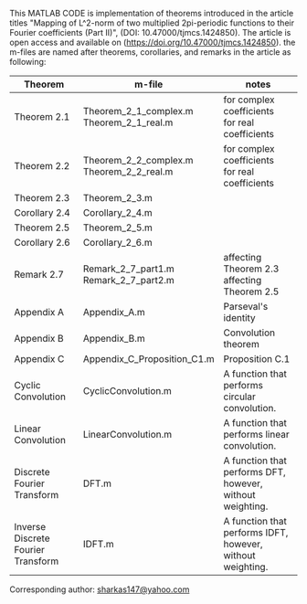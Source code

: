This MATLAB CODE is implementation of theorems introduced in the article titles "Mapping of L^2-norm of two multiplied 2pi-periodic functions to their Fourier coefficients (Part II)", (DOI: 10.47000/tjmcs.1424850).
The article is open access and available on (https://doi.org/10.47000/tjmcs.1424850).
the m-files are named after theorems, corollaries, and remarks in the article as following:

| Theorem         |      m-file		        |	    notes               |
------------------|-----------------------|-------------------------|
| Theorem 2.1	    | Theorem_2_1_complex.m<br>Theorem_2_1_real.m | for complex coefficients<br>for real coefficients|
| Theorem 2.2	    | Theorem_2_2_complex.m<br>Theorem_2_2_real.m	| for complex coefficients<br>for real coefficients|
| Theorem 2.3	    | Theorem_2_3.m		      |                         |
| Corollary 2.4	  | Corollary_2_4.m		    |                         |
| Theorem 2.5	    | Theorem_2_5.m		      |                         |
| Corollary 2.6	  | Corollary_2_6.m		    |                         |
| Remark 2.7	    | Remark_2_7_part1.m<br>Remark_2_7_part2.m      | affecting Theorem 2.3<br>affecting Theorem 2.5 |
| Appendix A      | Appendix_A.m          | Parseval's identity     |
| Appendix B      | Appendix_B.m          | Convolution theorem     |
| Appendix C      | Appendix_C_Proposition_C1.m | Proposition C.1   |
| Cyclic Convolution | CyclicConvolution.m | A function that performs circular convolution. |
| Linear Convolution | LinearConvolution.m | A function that performs linear convolution. |
| Discrete Fourier Transform | DFT.m | A function that performs DFT, however, without weighting. |
| Inverse Discrete Fourier Transform | IDFT.m | A function that performs IDFT, however, without weighting. |

Corresponding author: sharkas147@yahoo.com
